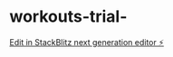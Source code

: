 # workouts-trial-

[Edit in StackBlitz next generation editor ⚡️](https://stackblitz.com/~/github.com/Jpubli/workouts-trial-)